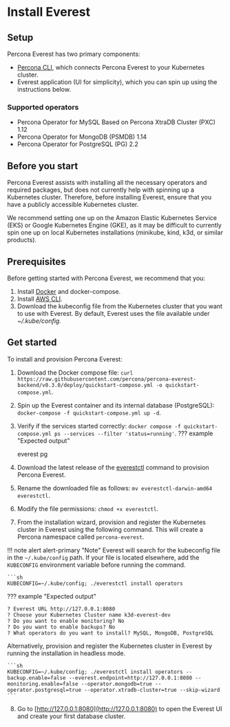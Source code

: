 # Install Everest

## Setup

Percona Everest has two primary components:

 - [Percona CLI](https://github.com/percona/percona-everest-cli), which connects Percona Everest to your Kubernetes cluster.
- Everest application (UI for simplicity), which you can spin up using the instructions below.

### Supported operators

- Percona Operator for MySQL Based on Percona XtraDB Cluster (PXC) 1.12
- Percona Operator for MongoDB (PSMDB) 1.14
- Percona Operator for PostgreSQL (PG) 2.2

## Before you start

Percona Everest assists with installing all the necessary operators and required packages, but does not currently help with spinning up a Kubernetes cluster.
Therefore, before installing Everest, ensure that you have a publicly accessible Kubernetes cluster.

We recommend setting one up on the Amazon Elastic Kubernetes Service (EKS) or Google Kubernetes Engine (GKE), as it may be difficult to currently spin one up on local Kubernetes installations (minikube, kind, k3d, or similar products).

## Prerequisites

Before getting started with Percona Everest, we recommend that you:

1. Install [Docker](https://docs.docker.com/engine/install/) and docker-compose.
2. Install [AWS CLI](https://docs.aws.amazon.com/cli/latest/userguide/getting-started-install.html).
3. Download the kubeconfig file from the Kubernetes cluster that you want to use with Everest. By default, Everest uses the file available under *~/.kube/config.*


## Get started

To install and provision Percona Everest:

1. Download the Docker compose file: `curl https://raw.githubusercontent.com/percona/percona-everest-backend/v0.3.0/deploy/quickstart-compose.yml -o quickstart-compose.yml`.
2. Spin up the Everest container and its internal database (PostgreSQL): `docker-compose -f quickstart-compose.yml up -d`.
3. Verify if the services started correctly: `docker compose -f quickstart-compose.yml ps --services --filter 'status=running'`. 
 ??? example "Expected output"

     everest
   pg
4. Download the latest release of the [everestctl](https://github.com/percona/percona-everest-cli/releases) command to provision Percona Everest.
5. Rename the downloaded file as follows: `mv everestctl-darwin-amd64 everestctl`.
6. Modify the file permissions: `chmod +x everestctl`.
7. From the installation wizard, provision and register the Kubernetes cluster in Everest using the following command. This will create a Percona namespace called `percona-everest`.
   
!!! note alert alert-primary "Note"
    Everest will search for the kubeconfig file in the `~/.kube/config` path. If your file is located elsewhere, add the `KUBECONFIG` environment variable before running the command.

    ```sh 
    KUBECONFIG=~/.kube/config; ./everestctl install operators

 ??? example "Expected output"

    ? Everest URL http://127.0.0.1:8080
    ? Choose your Kubernetes Cluster name k3d-everest-dev
    ? Do you want to enable monitoring? No
    ? Do you want to enable backups? No
    ? What operators do you want to install? MySQL, MongoDB, PostgreSQL

Alternatively, provision and register the Kubernetes cluster in Everest by running the installation in headless mode. 
        
    ```sh
    KUBECONFIG=~/.kube/config; ./everestctl install operators --backup.enable=false --everest.endpoint=http://127.0.0.1:8080 --monitoring.enable=false --operator.mongodb=true --operator.postgresql=true --operator.xtradb-cluster=true --skip-wizard
    ```

8. Go to [http://127.0.0.1:8080](http://127.0.0.1:8080) to open the Everest UI and create your first database cluster. 
